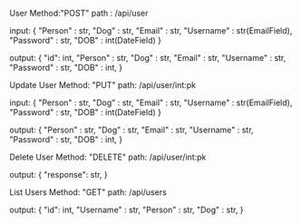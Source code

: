 User 
Method:"POST"
path : /api/user

input:
{
    "Person" : str,
    "Dog" : str,
    "Email" : str,
    "Username" : str(EmailField),
    "Password" : str,
    "DOB" : int(DateField)
}

output:
{
    "id": int,
    "Person" : str,
    "Dog" : str,
    "Email" : str,
    "Username" : str,
    "Password" : str,
    "DOB" : int,
}

Update User
Method: "PUT"
path: /api/user/int:pk

input:
{
    "Person" : str,
    "Dog" : str,
    "Email" : str,
    "Username" : str(EmailField),
    "Password" : str,
    "DOB" : int(DateField)
}

output:
{
    "Person" : str,
    "Dog" : str,
    "Email" : str,
    "Username" : str,
    "Password" : str,
    "DOB" : int,
}

Delete User
Method: "DELETE"
path: /api/user/int:pk

 output:
 {
    "response": str,
 }

List Users
Method: "GET"
path: /api/users

output:
{
    "id": int,
    "Username" : str,
    "Person" : str,
    "Dog" : str,
}

